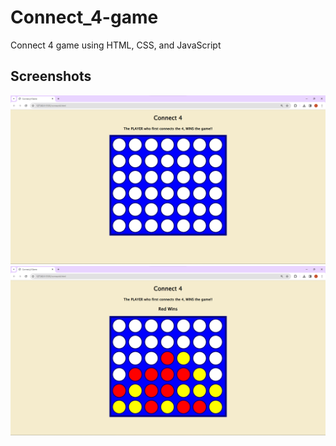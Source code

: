 # Connect_4-game
Connect 4 game using HTML, CSS, and JavaScript

## Screenshots
<img src="https://github.com/AkashKrBanik/Connect_4-game/blob/main/ss_1.png" alt="Screenshot_1" width="900">

<img src="https://github.com/AkashKrBanik/Connect_4-game/blob/main/ss_2.png" alt="Screenshot_1" width="900">
